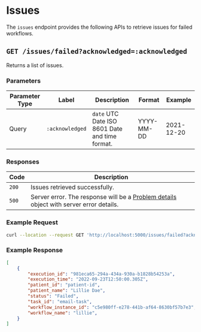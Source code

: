 # Issues

The `issues` endpoint provides the following APIs to retrieve issues for failed workflows.

## `GET /issues/failed?acknowledged=:acknowledged`

Returns a list of issues.

### Parameters

| Parameter Type | Label | Description | Format | Example |
|----------------|-------|-------------|--------|---------|
| Query | `:acknowledged` | `date` UTC Date ISO 8601 Date and time format. | YYYY-MM-DD | 2021-12-20

### Responses

| Code | Description |
|------|-------------|
| `200` | Issues retrieved successfully. |
| `500` | Server error. The response will be a [Problem details](https://datatracker.ietf.org/doc/html/rfc7807) object with server error details. |

### Example Request

```bash
curl --location --request GET 'http://localhost:5000/issues/failed?acknowledged=2021-12-20'
```

### Example Response

```json
[
    {
        "execution_id": "981eca65-294a-434a-930a-b1828b54253a",
        "execution_time": "2022-09-23T12:50:00.305Z",
        "patient_id": "patient-id",
        "patient_name": "Lillie Dae",
        "status": "Failed",
        "task_id": "email-task",
        "workflow_instance_id": "c5e980ff-e278-441b-af64-8630bf57b7e3",
        "workflow_name": "lillie",
    }
]
```